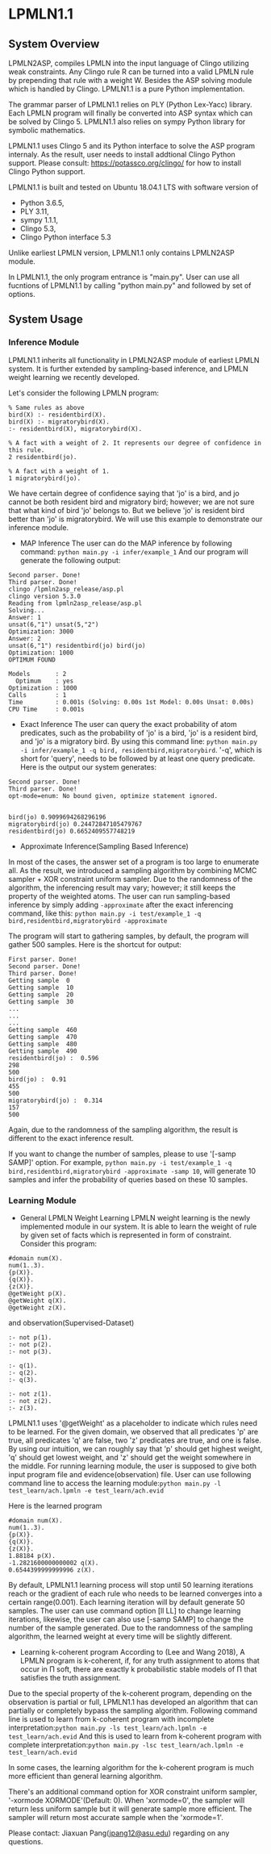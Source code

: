 # LPMLN1.1
## System Overview
LPMLN2ASP, compiles LPMLN into the input language of Clingo utilizing weak constraints. Any Clingo rule R can be turned into a valid LPMLN rule by prepending that rule with a weight W.
Besides the ASP solving module which is handled by Clingo. LPMLN1.1 is a pure Python implementation.


The grammar parser of LPMLN1.1 relies on PLY (Python Lex-Yacc) library. Each LPMLN program will finally be converted into ASP syntax which can be solved by Clingo 5. LPMLN1.1 also relies on sympy Python library for symbolic mathematics. 

LPMLN1.1 uses Clingo 5 and its Python interface to solve the ASP program internaly. As the result, user needs to install addtional Clingo Python support. Please consult: https://potassco.org/clingo/ for how to install Clingo Python support.


LPMLN1.1 is built and tested on Ubuntu 18.04.1 LTS with software version of 
- Python 3.6.5, 
- PLY 3.11, 
- sympy 1.1.1, 
- Clingo 5.3, 
- Clingo Python interface 5.3

Unlike earliest LPMLN version, LPMLN1.1 only contains LPMLN2ASP module.

In LPMLN1.1, the only program entrance is "main.py". User can use all fucntions of LPMLN1.1 by calling "python main.py" and followed by set of options.


## System Usage
### Inference Module
LPMLN1.1 inherits all functionality in LPMLN2ASP module of earliest LPMLN system. It is further extended by sampling-based inference, and LPMLN weight learning we recently developed.

Let's consider the following LPMLN program:

```
% Same rules as above
bird(X) :- residentbird(X).
bird(X) :- migratorybird(X).
:- residentbird(X), migratorybird(X).

% A fact with a weight of 2. It represents our degree of confidence in this rule.
2 residentbird(jo).

% A fact with a weight of 1.
1 migratorybird(jo).
```
We have certain degree of confidence saying that 'jo' is a bird, and jo cannot be both resident bird and migratory bird; however; we are not sure that what kind of bird 'jo' belongs to. But we believe 'jo' is resident bird better than 'jo' is migratorybird. We will use this example to demonstrate our inference module.


- MAP Inference
The user can do the MAP inference by following command: `python main.py -i infer/example_1`
And our program will generate the following output:
```
Second parser. Done!
Third parser. Done!
clingo /lpmln2asp_release/asp.pl 
clingo version 5.3.0
Reading from lpmln2asp_release/asp.pl
Solving...
Answer: 1
unsat(6,"1") unsat(5,"2")
Optimization: 3000
Answer: 2
unsat(6,"1") residentbird(jo) bird(jo)
Optimization: 1000
OPTIMUM FOUND

Models       : 2
  Optimum    : yes
Optimization : 1000
Calls        : 1
Time         : 0.001s (Solving: 0.00s 1st Model: 0.00s Unsat: 0.00s)
CPU Time     : 0.001s
```

- Exact Inference 
The user can query the exact probability of atom predicates, such as the probability of 'jo' is a bird, 'jo' is a resident bird, and 'jo' is a migratory bird. By using this command line: `python main.py -i infer/example_1 -q bird, residentbird,migratorybird`. '-q', which is short for 'query', needs to be followed by at least one query predicate. 
Here is the output our system generates:
```
Second parser. Done!
Third parser. Done!
opt-mode=enum: No bound given, optimize statement ignored.


bird(jo) 0.9099694268296196
migratorybird(jo) 0.24472847105479767
residentbird(jo) 0.6652409557748219
```

- Approximate Inference(Sampling Based Inference)

In most of the cases, the answer set of a program is too large to enumerate all. As the result, we introduced a sampling algorithm by combining MCMC sampler + XOR constraint uniform sampler. Due to the randomness of the algorithm, the inferencing result may vary; however; it still keeps the property of the weighted atoms. 
The user can run sampling-based inference by simply adding `-approximate` after the exact inferencing command, like this: `python main.py -i test/example_1 -q bird,residentbird,migratorybird -approximate`

The program will start to gathering samples, by default, the program will gather 500 samples. Here is the shortcut for output:
```
First parser. Done!
Second parser. Done!
Third parser. Done!
Getting sample  0
Getting sample  10
Getting sample  20
Getting sample  30
...
...
...
Getting sample  460
Getting sample  470
Getting sample  480
Getting sample  490
residentbird(jo) :  0.596
298
500
bird(jo) :  0.91
455
500
migratorybird(jo) :  0.314
157
500
```
Again, due to the randomness of the sampling algorithm, the result is different to the exact inference result.

If you want to change the number of samples, please to use '\[-samp SAMP\]' option. For example, `python main.py -i test/example_1 -q bird,residentbird,migratorybird -approximate -samp 10`, will generate 10 samples and infer the probability of queries based on these 10 samples.


### Learning Module
- General LPMLN Weight Learning
LPMLN weight learning is the newly implemented module in our system. It is able to learn the weight of rule by given set of facts which is represented in form of constraint. Consider this program:
```
#domain num(X).
num(1..3).
{p(X)}.
{q(X)}.
{z(X)}.
@getWeight p(X).
@getWeight q(X).
@getWeight z(X).
```

and observation(Supervised-Dataset)
```
:- not p(1).
:- not p(2).
:- not p(3).

:- q(1).
:- q(2).
:- q(3).

:- not z(1).
:- not z(2).
:- z(3).
```

LPMLN1.1 uses '@getWeight' as a placeholder to indicate which rules need to be learned.
For the given domain, we observed that all predicates 'p' are true, all predicates 'q' are false, two 'z' predicates are true, and one is false. By using our intuition, we can roughly say that 'p' should get highest weight, 'q' should get lowest weight, and 'z' should get the weight somewhere in the middle.
For running learning module, the user is supposed to give both input program file and evidence(observation) file.
User can use following command line to access the learning module:`python main.py -l test_learn/ach.lpmln -e test_learn/ach.evid`

Here is the learned program
```
#domain num(X).
num(1..3).
{p(X)}.
{q(X)}.
{z(X)}.
1.88184 p(X).
-1.2821600000000002 q(X).
0.6544399999999996 z(X).
```
By default, LPMLN1.1 learning process will stop until 50 learning iterations reach or the gradient of each rule who needs to be learned converges into a certain range(0.001). Each learning iteration will by default generate 50 samples. The user can use command option \[ll LL] to change learning iterations, likewise, the user can also use \[-samp SAMP] to change the number of the sample generated.
Due to the randomness of the sampling algorithm, the learned weight at every time will be slightly different.


- Learning k-coherent program 
According to (Lee and Wang 2018), A LPMLN program is k-coherent, if, for any truth assignment to atoms that occur in Π soft, there are exactly k probabilistic stable models of Π that satisfies the truth assignment.


Due to the special property of the k-coherent program, depending on the observation is partial or full, LPMLN1.1 has developed an algorithm that can partially or completely bypass the sampling algorithm.
Following command line is used to learn from k-coherent program with incomplete interpretation:`python main.py -ls test_learn/ach.lpmln -e test_learn/ach.evid`
And this is used to learn from k-coherent program with complete interpretation:`python main.py -lsc test_learn/ach.lpmln -e test_learn/ach.evid`

In some cases, the learning algorithm for the k-coherent program is much more efficient than general learning algorithm.

There's an additional command option for XOR constraint uniform sampler, '-xormode XORMODE'(Default: 0). When 'xormode=0', the sampler will return less uniform sample but it will generate sample more efficient. The sampler will return most accurate sample when the 'xormode=1'. 








Please contact: Jiaxuan Pang(jpang12@asu.edu) regarding on any questions.
